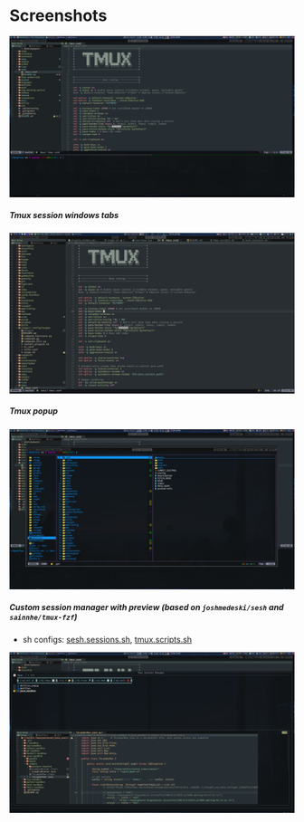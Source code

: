 # Screenshots

![tmux.png](../screenshots/tmux/tmux.png)

##### Tmux session windows tabs

![tmux-win-tabs.png](../screenshots/tmux/tmux-win-tabs.png)

##### Tmux popup

![tmup-popup.png](../screenshots/tmux/tmup-popup.png)

##### Custom session manager with preview (based on `joshmedeski/sesh` and `sainnhe/tmux-fzf`)

- sh configs: [sesh.sessions.sh](../zsh/serhii.shell/util/sesh.sessions.sh), [tmux.scripts.sh](../zsh/serhii.shell/tmux.scripts.sh)

![tmux-session-manager.png](../screenshots/tmux/tmux-session-manager.png)